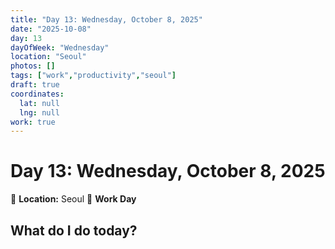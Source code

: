 ```yaml
---
title: "Day 13: Wednesday, October 8, 2025"
date: "2025-10-08"
day: 13
dayOfWeek: "Wednesday"
location: "Seoul"
photos: []
tags: ["work","productivity","seoul"]
draft: true
coordinates:
  lat: null
  lng: null
work: true
---
```

# Day 13: Wednesday, October 8, 2025

📍 **Location:** Seoul
💼 **Work Day**

## What do I do today?


